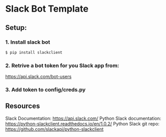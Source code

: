 # Slack Bot Template

## Setup:

### 1. Install slack bot
```sh
$ pip install slackclient
```

### 2. Retrive a bot token for you Slack app from:
  https://api.slack.com/bot-users

### 3. Add token to config/creds.py

## Resources
Slack Documentation: https://api.slack.com/
Python Slack documentation: https://python-slackclient.readthedocs.io/en/1.0.2/
Python Slack git repo: https://github.com/slackapi/python-slackclient
